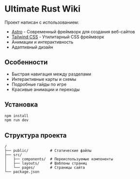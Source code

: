 # Ultimate Rust Wiki

Проект написан с использованием:

- [Astro](https://astro.build) - Современный фреймворк для создания веб-сайтов
- [Tailwind CSS](https://tailwindcss.com) - Утилитарный CSS фреймворк
- Анимации и интерактивность
- Адаптивный дизайн

## Особенности

- Быстрая навигация между разделами
- Интерактивные карты и схемы
- Подробные гайды по игре
- Красивые анимации и переходы

## Установка

```bash
npm install
npm run dev
```

## Структура проекта

```
/
├── public/          # Статические файлы
├── src/
│   ├── components/  # Переиспользуемые компоненты
│   ├── layouts/     # Шаблоны страниц
│   └── pages/       # Страницы сайта
└── package.json
```